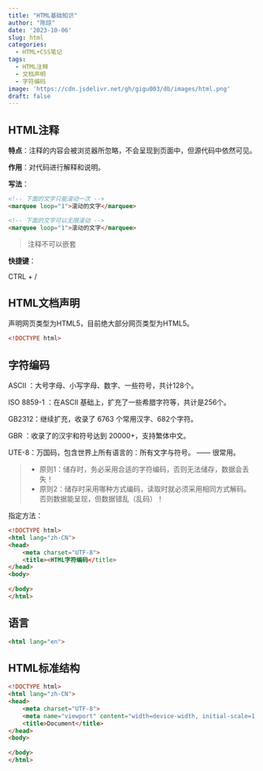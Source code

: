 ```yaml
---
title: "HTML基础知识"
author: "陈琼"
date: '2023-10-06'
slug: html
categories:
  - HTML+CSS笔记
tags:
  - HTML注释
  - 文档声明
  - 字符编码
image: 'https://cdn.jsdelivr.net/gh/gigu003/db/images/html.png'
draft: false
---
```

## HTML注释

**特点**：注释的内容会被浏览器所忽略，不会呈现到页面中，但源代码中依然可见。

**作用**：对代码进行解释和说明。

**写法**：

```html
<!-- 下面的文字只能滚动一次 -->
<marquee loop="1">滚动的文字</marquee>

<!-- 下面的文字可以无限滚动 -->
<marquee loop="1">滚动的文字</marquee>
```

> 注释不可以嵌套

**快捷键**：

CTRL + \/

## HTML文档声明

声明网页类型为HTML5，目前绝大部分网页类型为HTML5。

```html
<!DOCTYPE html>
```

## 字符编码

ASCII ：大号字母、小写字母、数字、一些符号，共计128个。

ISO 8859-1 ：在ASCII 基础上，扩充了一些希腊字符等，共计是256个。

GB2312：继续扩充，收录了 6763 个常用汉字、682个字符。

GBR ：收录了的汉宇和符号达到 20000+，支持繁体中文。

UTE-8：万国码，包含世界上所有语言的：所有文字与符号。 —— 很常用。

> - 原则1：储存时，务必采用合适的字符编码，否则无法储存，数据会丢失！
> - 原则2：储存时采用哪种方式编码，读取时就必须采用相同方式解码。否则数据能呈现，但数据错乱（乱码）！

指定方法：

```html
<!DOCTYPE html>
<html lang="zh-CN">
<head>
    <meta charset="UTF-8">
    <title><HTML字符编码</title>
</head>
<body>
  
</body>
</html>
```

## 语言

```html
<html lang="en">
```

## HTML标准结构

```html
<!DOCTYPE html>
<html lang="zh-CN">
<head>
    <meta charset="UTF-8">
    <meta name="viewport" content="width=device-width, initial-scale=1.0">
    <title>Document</title>
</head>
<body>
  
</body>
</html>
```
